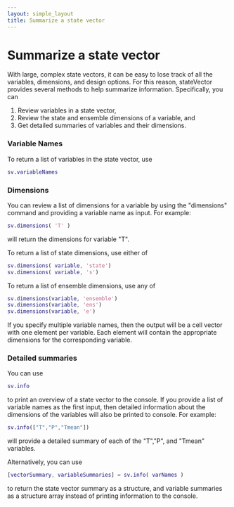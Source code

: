 ```yaml
---
layout: simple_layout
title: Summarize a state vector
---
```


# Summarize a state vector

With large, complex state vectors, it can be easy to lose track of all the variables, dimensions, and design options. For this reason, stateVector provides several methods to help summarize information. Specifically, you can
1. Review variables in a state vector,
2. Review the state and ensemble dimensions of a variable, and
3. Get detailed summaries of variables and their dimensions.

### Variable Names

To return a list of variables in the state vector, use
```matlab
sv.variableNames
```

### Dimensions

You can review a list of dimensions for a variable by using the "dimensions" command and providing a variable name as input. For example:
```matlab
sv.dimensions( 'T' )
```
will return the dimensions for variable "T".

To return a list of state dimensions, use either of
```matlab
sv.dimensions( variable, 'state')
sv.dimensions( variable, 's')
```

To return a list of ensemble dimensions, use any of
```matlab
sv.dimensions(variable, 'ensemble')
sv.dimensions(variable, 'ens')
sv.dimensions(variable, 'e')
```

If you specify multiple variable names, then the output will be a cell vector with one element per variable. Each element will contain the appropriate dimensions for the corresponding variable.

### Detailed summaries

You can use
```matlab
sv.info
```
to print an overview of a state vector to the console. If you provide a list of variable names as the first input, then detailed information about the dimensions of the variables will also be printed to console. For example:
```matlab
sv.info(["T","P","Tmean"])
```
will provide a detailed summary of each of the "T","P", and "Tmean" variables.

Alternatively, you can use
```matlab
[vectorSummary, variableSummaries] = sv.info( varNames )
```
to return the state vector summary as a structure, and variable summaries as a structure array instead of printing information to the console.
